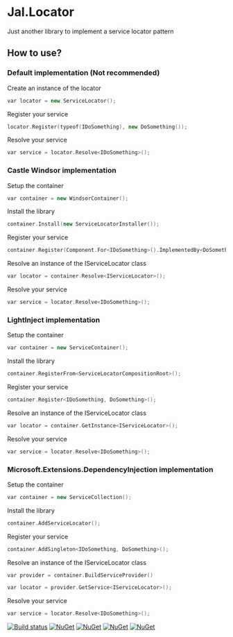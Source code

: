 # Jal.Locator
Just another library to implement a service locator pattern

## How to use?

### Default implementation (Not recommended)

Create an instance of the locator
```c++
var locator = new ServiceLocator();
```
Register your service
```c++
locator.Register(typeof(IDoSomething), new DoSomething());
```   
Resolve your service
```c++
var service = locator.Resolve<IDoSomething>();
```
### Castle Windsor implementation

Setup the container
```c++
var container = new WindsorContainer();
```
Install the library
```c++
container.Install(new ServiceLocatorInstaller());
```
Register your service
```c++
container.Register(Component.For<IDoSomething>().ImplementedBy<DoSomething>());
```			
Resolve an instance of the IServiceLocator class
```c++
var locator = container.Resolve<IServiceLocator>();
```
Resolve your service
```c++
var service = locator.Resolve<IDoSomething>();
```
### LightInject implementation

Setup the container
```c++
var container = new ServiceContainer();
```
Install the library
```c++
container.RegisterFrom<ServiceLocatorCompositionRoot>();
```
Register your service
```c++
container.Register<IDoSomething, DoSomething>();
```			
Resolve an instance of the IServiceLocator class
```c++
var locator = container.GetInstance<IServiceLocator>();
```
Resolve your service
```c++
var service = locator.Resolve<IDoSomething>();
```
### Microsoft.Extensions.DependencyInjection implementation

Setup the container
```c++
var container = new ServiceCollection();
```
Install the library
```c++
container.AddServiceLocator();
```
Register your service
```c++
container.AddSingleton<IDoSomething, DoSomething>();
```			
Resolve an instance of the IServiceLocator class
```c++
var provider = container.BuildServiceProvider()

var locator = provider.GetService<IServiceLocator>();
```
Resolve your service
```c++
var service = locator.Resolve<IDoSomething>();
```

[![Build status](https://ci.appveyor.com/api/projects/status/9iysp7cav79otj2n?svg=true)](https://ci.appveyor.com/project/raulnq/jal-locator)
[![NuGet](https://img.shields.io/nuget/v/Jal.Locator.svg)](https://www.nuget.org/packages/Jal.Locator) 
[![NuGet](https://img.shields.io/nuget/v/Jal.Locator.CastleWindsor.svg)](https://www.nuget.org/packages/Jal.Locator.CastleWindsor)
[![NuGet](https://img.shields.io/nuget/v/Jal.Locator.LightInject.svg)](https://www.nuget.org/packages/Jal.Locator.LightInject)
[![NuGet](https://img.shields.io/nuget/v/Jal.Locator.Microsoft.Extensions.DependencyInjection.svg)](https://www.nuget.org/packages/Jal.Locator.Microsoft.Extensions.DependencyInjection)
